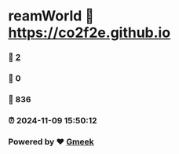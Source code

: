 # reamWorld :link: https://co2f2e.github.io 
### :page_facing_up: [2](https://co2f2e.github.io/tag.html) 
### :speech_balloon: 0 
### :hibiscus: 836 
### :alarm_clock: 2024-11-09 15:50:12 
### Powered by :heart: [Gmeek](https://github.com/Meekdai/Gmeek)
